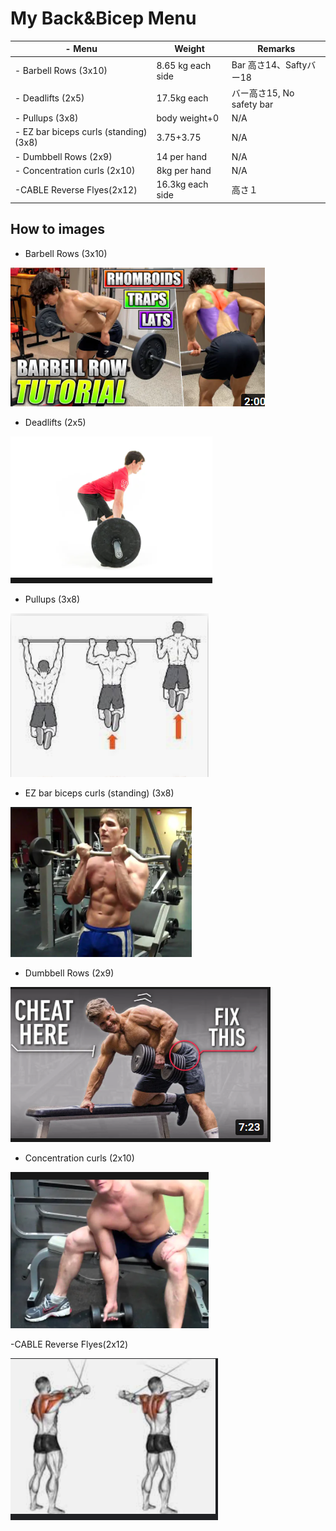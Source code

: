# My Back&Bicep Menu

| \- Menu                  | Weight            |   Remarks  |
| --------------------------------------- | ------------- | --------------|
| \- Barbell Rows (3x10)                  | 8.65 kg each side            | Bar 高さ14、Saftyバー18 |
| \- Deadlifts (2x5)                      | 17.5kg  each   |  バー高さ15, No safety bar| 
| \- Pullups (3x8)                        | body weight+0 | N/A |
| \- EZ bar biceps curls (standing) (3x8) | 3.75+3.75     | N/A |
| \- Dumbbell Rows (2x9)                  | 14 per hand   | N/A |
| \- Concentration curls (2x10)           | 8kg per hand  | N/A |
| \-CABLE Reverse Flyes(2x12)             | 16.3kg each side    | 高さ１

## How to images

-  Barbell Rows  (3x10)

![](./img/Back_and_Bicep/Barbell_Rows.png)

- Deadlifts (2x5)

![](./img/Back_and_Bicep/Deadlifts.png)

- Pullups (3x8)

![](./img/Back_and_Bicep/Pullups.png)

- EZ bar biceps curls (standing) (3x8)

![](./img/Back_and_Bicep/EZ_bar_biceps_curls_(standing).png)

- Dumbbell Rows (2x9)

![](./img/Back_and_Bicep/Dumbbell_Rows.png)

- Concentration curls (2x10)

![](./img/Back_and_Bicep/Concentration_curls.png)

-CABLE Reverse Flyes(2x12) 

![](./img/Back_and_Bicep/CABLE_Reverse_Flyes.png)

